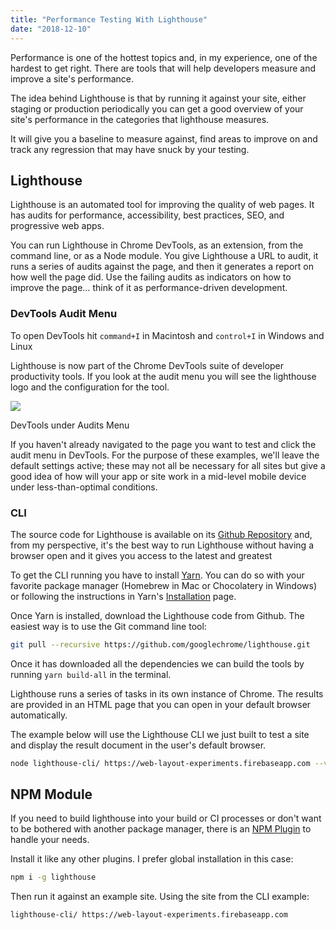 ```yaml
---
title: "Performance Testing With Lighthouse"
date: "2018-12-10"
---
```


Performance is one of the hottest topics and, in my experience, one of the hardest to get right. There are tools that will help developers measure and improve a site's performance.

The idea behind Lighthouse is that by running it against your site, either staging or production periodically you can get a good overview of your site's performance in the categories that lighthouse measures.

It will give you a baseline to measure against, find areas to improve on and track any regression that may have snuck by your testing.

## Lighthouse

Lighthouse is an automated tool for improving the quality of web pages. It has audits for performance, accessibility, best practices, SEO, and progressive web apps.

You can run Lighthouse in Chrome DevTools, as an extension, from the command line, or as a Node module. You give Lighthouse a URL to audit, it runs a series of audits against the page, and then it generates a report on how well the page did. Use the failing audits as indicators on how to improve the page… think of it as performance-driven development.

### DevTools Audit Menu

To open DevTools hit `command+I` in Macintosh and `control+I` in Windows and Linux

Lighthouse is now part of the Chrome DevTools suite of developer productivity tools. If you look at the audit menu you will see the lighthouse logo and the configuration for the tool.

![](https://publishing-project.rivendellweb.net/wp-content/uploads/2018/12/lighthouse-devtools-1024x437.png)

DevTools under Audits Menu

If you haven't already navigated to the page you want to test and click the audit menu in DevTools. For the purpose of these examples, we'll leave the default settings active; these may not all be necessary for all sites but give a good idea of how will your app or site work in a mid-level mobile device under less-than-optimal conditions.

### CLI

The source code for Lighthouse is available on its [Github Repository](https://github.com/googlechrome/lighthouse) and, from my perspective, it's the best way to run Lighthouse without having a browser open and it gives you access to the latest and greatest

To get the CLI running you have to install [Yarn](https://yarnplg.com/). You can do so with your favorite package manager (Homebrew in Mac or Chocolatery in Windows) or following the instructions in Yarn's [Installation](https://yarnpkg.com/lang/en/docs/install/#alternatives-stable) page.

Once Yarn is installed, download the Lighthouse code from Github. The easiest way is to use the Git command line tool:

```bash
git pull --recursive https://github.com/googlechrome/lighthouse.git
```

Once it has downloaded all the dependencies we can build the tools by running `yarn build-all` in the terminal.

Lighthouse runs a series of tasks in its own instance of Chrome. The results are provided in an HTML page that you can open in your default browser automatically.

The example below will use the Lighthouse CLI we just built to test a site and display the result document in the user's default browser.

```bash
node lighthouse-cli/ https://web-layout-experiments.firebaseapp.com --view
```

## NPM Module

If you need to build lighthouse into your build or CI processes or don't want to be bothered with another package manager, there is an [NPM Plugin](https://www.npmjs.com/package/lighthouse) to handle your needs.

Install it like any other plugins. I prefer global installation in this case:

```bash
npm i -g lighthouse
```

Then run it against an example site. Using the site from the CLI example:

```bash
lighthouse-cli/ https://web-layout-experiments.firebaseapp.com
```
